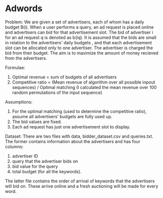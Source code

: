 # Adwords

Problem: 
We are given a set of advertisers, each of whom has a daily budget B(i). When a user performs a query, an ad request is placed online and advertisers can bid for that advertisement slot. The bid of advertiser i for an ad request q is denoted as b(iq). It is assumed that the bids are small in relation to the advertisers' daily budgets , and that each advertisement slot can be allocated only to one advertiser. The advertiser is charged the bid from their budget. The aim is to maximize the amount of money recieved from the advertisers.

Formulae:
1. Optimal revenue = sum of budgets of all advertisers
2. Competitive ratio = (Mean revenue of algorithm over all possible inpout sequences) / Optimal matching
(I calculated the mean revenue over 100 random permutations of the input sequence)

Assumptions:
1. For the optimal matching (used to determine the competitive ratio), assume all advertisers' budgets are fully used up.
2. The bid values are fixed.
3. Each ad request has just one advertisement slot to display.

Dataset:
There are two files with data, bidder_dataset.csv and queries.txt. The former contains information about the advertisers and has four columns:
1. advertiser ID
2. query that the advertiser bids on
3. bid value for the query
4. total budget (for all the keywords).

The latter file contains the order of arrival of keywords that the advertisers will bid on. These arrive online and a fresh auctioning will be made for every word.

